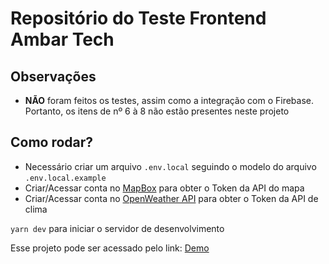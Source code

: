 # Repositório do Teste Frontend Ambar Tech

## Observações

- **NÃO** foram feitos os testes, assim como a integração com o Firebase. Portanto, os itens de nº 6 à 8 não estão presentes neste projeto

## Como rodar?

- Necessário criar um arquivo `.env.local` seguindo o modelo do arquivo `.env.local.example`
- Criar/Acessar conta no [MapBox](https://www.mapbox.com/) para obter o Token da API do mapa
- Criar/Acessar conta no [OpenWeather API](https://openweathermap.org/api) para obter o Token da API de clima

`yarn dev` para iniciar o servidor de desenvolvimento

Esse projeto pode ser acessado pelo link: [Demo](https://front-ambar.vercel.app/)